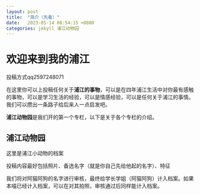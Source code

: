 ```yaml
---
layout: post
title:  "简介（先看）"
date:   2023-05-14 08:54:15 +0800
categories: jekyll 浦江动物园
---
```


# 欢迎来到我的浦江

投稿方式qq2597248071

在这里你可以上投稿任何关于**浦江的事物**，可以是在四年浦江生活中对你最有感触的事物，可以是学习生活的经验，可以是情感经验，可以是任何关于浦江的事情。我们可以攒出一条路子给后来人一点启发吧。

**浦江动物园**是我们开的第一个专栏，以下是关于各个专栏的介绍。



## 浦江动物园

这里是浦江小动物的档案

投稿内容最好包括照片、备选名字（就是你自己先给他起的名字）、特征

我们将对阿猫阿狗的名字进行审核，最终给学长学姐（阿猫阿狗）计入档案。如果本喵已经计入档案，可以在对其拍照，审核通过后同样能计入档案。


